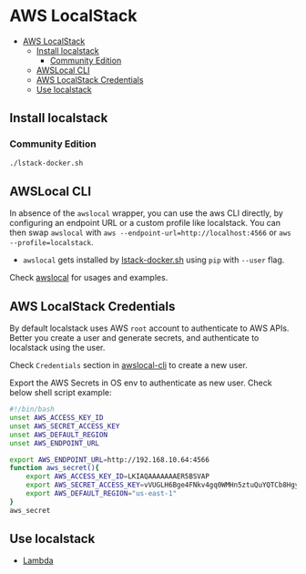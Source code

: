 # AWS LocalStack

- [AWS LocalStack](#aws-localstack)
  - [Install localstack](#install-localstack)
    - [Community Edition](#community-edition)
  - [AWSLocal CLI](#awslocal-cli)
  - [AWS LocalStack Credentials](#aws-localstack-credentials)
  - [Use localstack](#use-localstack)


## Install localstack 
### Community Edition
```bash
./lstack-docker.sh
```

## AWSLocal CLI
In absence of the `awslocal` wrapper, you can use the aws CLI directly, by configuring an endpoint URL or a custom profile like localstack. You can then swap `awslocal` with `aws --endpoint-url=http://localhost:4566` or `aws --profile=localstack`.

- `awslocal` gets installed by [lstack-docker.sh](./lstack-docker.sh) using `pip` with `--user` flag.

Check [awslocal](./docs/awslocal-cli.md) for usages and examples.

## AWS LocalStack Credentials
By default localstack uses AWS `root` account to authenticate to AWS APIs. Better you create a user and generate secrets, and authenticate to localstack using the user.

Check `Credentials` section in [awslocal-cli](./docs/awslocal-cli.md) to create a new user.

Export the AWS Secrets in OS env to authenticate as new user. Check below shell script example:
```bash
#!/bin/bash
unset AWS_ACCESS_KEY_ID
unset AWS_SECRET_ACCESS_KEY
unset AWS_DEFAULT_REGION
unset AWS_ENDPOINT_URL

export AWS_ENDPOINT_URL=http://192.168.10.64:4566
function aws_secret(){
    export AWS_ACCESS_KEY_ID=LKIAQAAAAAAAER5BSVAP
    export AWS_SECRET_ACCESS_KEY=vVUGLH6Bge4FNkv4gq0WMHn5ztuQuYQTCb8HgyUW
    export AWS_DEFAULT_REGION="us-east-1"
}
aws_secret
```

## Use localstack
- [Lambda](https://docs.localstack.cloud/user-guide/aws/lambda/)